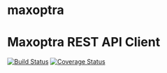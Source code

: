 # maxoptra
Maxoptra REST API Client
=======================


[![Build Status](https://travis-ci.org/vasildakov/maxoptra.svg?branch=develop)](https://travis-ci.org/vasildakov/maxoptra) 
[![Coverage Status](https://coveralls.io/repos/github/vasildakov/maxoptra/badge.svg?branch=develop)](https://coveralls.io/github/vasildakov/maxoptra?branch=develop)